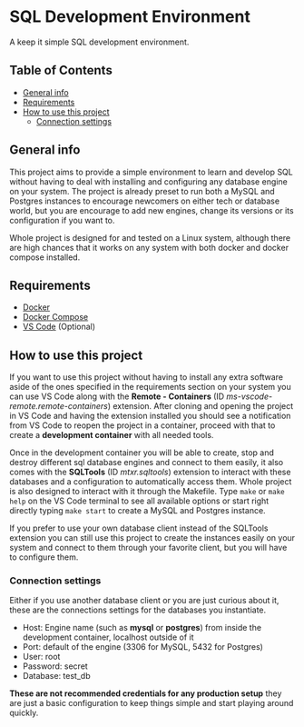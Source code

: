 <!-- omit in toc -->
# SQL Development Environment

A keep it simple SQL development environment.

<!-- omit in toc -->
## Table of Contents

- [General info](#general-info)
- [Requirements](#requirements)
- [How to use this project](#how-to-use-this-project)
  - [Connection settings](#connection-settings)

## General info

This project aims to provide a simple environment to learn and develop SQL without having to deal with installing and configuring any database engine on your system. The project is already preset to run both a MySQL and Postgres instances to encourage newcomers on either tech or database world, but you are encourage to add new engines, change its versions or its configuration if you want to.

Whole project is designed for and tested on a Linux system, although there are high chances that it works on any system with both docker and docker compose installed.

## Requirements

* [Docker](https://docs.docker.com/engine/install/)
* [Docker Compose](https://docs.docker.com/compose/install/)
* [VS Code](https://code.visualstudio.com/) (Optional)

## How to use this project

If you want to use this project without having to install any extra software aside of the ones specified in the requirements section on your system you can use VS Code along with the **Remote - Containers** (ID *ms-vscode-remote.remote-containers*) extension. After cloning and opening the project in VS Code and having the extension installed you should see a notification from VS Code to reopen the project in a container, proceed with that to create a **development container** with all needed tools.

Once in the development container you will be able to create, stop and destroy different sql database engines and connect to them easily, it also comes with the **SQLTools** (ID *mtxr.sqltools*) extension to interact with these databases and a configuration to automatically access them. Whole project is also designed to interact with it through the Makefile. Type `make` or `make help` on the VS Code terminal to see all available options or start right directly typing `make start` to create a MySQL and Postgres instance.

If you prefer to use your own database client instead of the SQLTools extension you can still use this project to create the instances easily on your system and connect to them through your favorite client, but you will have to configure them.

### Connection settings

Either if you use another database client or you are just curious about it, these are the connections settings for the databases you instantiate.

* Host: Engine name (such as **mysql** or **postgres**) from inside the development container, localhost outside of it 
* Port: default of the engine (3306 for MySQL, 5432 for Postgres)
* User: root
* Password: secret
* Database: test_db

**These are not recommended credentials for any production setup** they are just a basic configuration to keep things simple and start playing around quickly.
